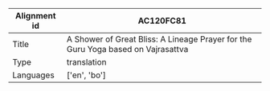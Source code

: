 |Alignment id | AC120FC81
| --- | --- 
|Title | A Shower of Great Bliss: A Lineage Prayer for the Guru Yoga based on Vajrasattva 
|Type | translation
|Languages | ['en', 'bo']